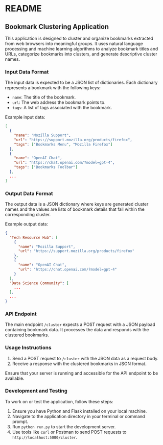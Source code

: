 # README

## Bookmark Clustering Application

This application is designed to cluster and organize bookmarks extracted from web browsers into meaningful groups. It uses natural language processing and machine learning algorithms to analyze bookmark titles and URLs, categorize bookmarks into clusters, and generate descriptive cluster names.

### Input Data Format

The input data is expected to be a JSON list of dictionaries. Each dictionary represents a bookmark with the following keys:

- `name`: The title of the bookmark.
- `url`: The web address the bookmark points to.
- `tags`: A list of tags associated with the bookmark.

Example input data:
```json
[
  {
    "name": "Mozilla Support",
    "url": "https://support.mozilla.org/products/firefox",
    "tags": ["Bookmarks Menu", "Mozilla Firefox"]
  },
  {
    "name": "OpenAI Chat",
    "url": "https://chat.openai.com/?model=gpt-4",
    "tags": ["Bookmarks Toolbar"]
  },
  ...
]
```

### Output Data Format

The output data is a JSON dictionary where keys are generated cluster names and the values are lists of bookmark details that fall within the corresponding cluster.

Example output data:
```json
{
  "Tech Resource Hub": [
    {
      "name": "Mozilla Support",
      "url": "https://support.mozilla.org/products/firefox"
    },
    {
      "name": "OpenAI Chat",
      "url": "https://chat.openai.com/?model=gpt-4"
    }
  ],
  "Data Science Community": [
    ...
  ],
  ...
}
```

### API Endpoint

The main endpoint `/cluster` expects a POST request with a JSON payload containing bookmark data. It processes the data and responds with the clustered bookmarks.

### Usage Instructions

1. Send a POST request to `/cluster` with the JSON data as a request body.
2. Receive a response with the clustered bookmarks in JSON format.

Ensure that your server is running and accessible for the API endpoint to be available.

### Development and Testing

To work on or test the application, follow these steps:

1. Ensure you have Python and Flask installed on your local machine.
2. Navigate to the application directory in your terminal or command prompt.
3. Run `python run.py` to start the development server.
4. Use tools like `curl` or Postman to send POST requests to `http://localhost:5000/cluster`.